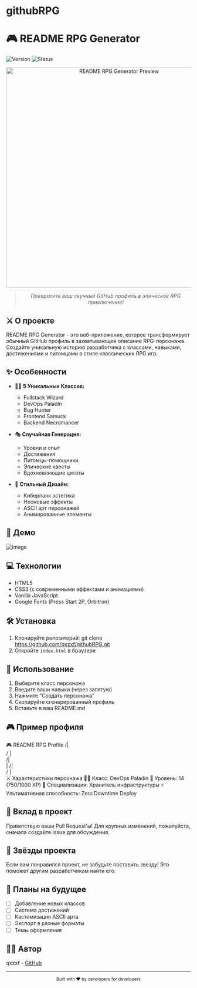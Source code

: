 # githubRPG
# 🎮 README RPG Generator

![Version](https://img.shields.io/badge/version-1.0.0-blue)
![Status](https://img.shields.io/badge/status-awesome-brightgreen)

<div align="center">
  <img src="preview.gif" alt="README RPG Generator Preview" width="600">

  > *Превратите ваш скучный GitHub профиль в эпическое RPG приключение!*
</div>

## ⚔️ О проекте

README RPG Generator - это веб-приложение, которое трансформирует обычный GitHub профиль в захватывающее описание RPG-персонажа. Создайте уникальную историю разработчика с классами, навыками, достижениями и питомцами в стиле классических RPG игр.

## ✨ Особенности

- 🧙‍♂️ **5 Уникальных Классов:**
  - Fullstack Wizard
  - DevOps Paladin
  - Bug Hunter
  - Frontend Samurai
  - Backend Necromancer

- 🎭 **Случайная Генерация:**
  - Уровни и опыт
  - Достижения
  - Питомцы-помощники
  - Эпические квесты
  - Вдохновляющие цитаты

- 🎨 **Стильный Дизайн:**
  - Киберпанк эстетика
  - Неоновые эффекты
  - ASCII арт персонажей
  - Анимированные элементы

## 🚀 Демо

![image](https://github.com/user-attachments/assets/4d905196-eae4-4fd4-beb1-96420ae5c584)


## 💻 Технологии

- HTML5
- CSS3 (с современными эффектами и анимациями)
- Vanilla JavaScript
- Google Fonts (Press Start 2P, Orbitron)

## 🛠 Установка

1. Клонируйте репозиторий: git clone https://github.com/qxzxf/githubRPG.git
2. Откройте `index.html` в браузере

## 📖 Использование

1. Выберите класс персонажа
2. Введите ваши навыки (через запятую)
3. Нажмите "Создать персонажа"
4. Скопируйте сгенерированный профиль
5. Вставьте в ваш README.md

## 🎮 Пример профиля
🎮 README RPG Profile
/|\
/ | \
/|\
|
/|\
/ | \
⚔️ Характеристики персонажа
🧙‍♂️ Класс: DevOps Paladin
💪 Уровень: 14 (750/1000 XP)
🎯 Специализация: Хранитель инфраструктуры
⚡ Ультимативная способность: Zero Downtime Deploy

## 🤝 Вклад в проект

Приветствую ваши Pull Request'ы! Для крупных изменений, пожалуйста, сначала создайте Issue для обсуждения.

## 🌟 Звёзды проекта

Если вам понравился проект, не забудьте поставить звезду! Это поможет другим разработчикам найти его.

## 🔮 Планы на будущее

- [ ] Добавление новых классов
- [ ] Система достижений
- [ ] Кастомизация ASCII арта
- [ ] Экспорт в разные форматы
- [ ] Темы оформления

## 👨‍💻 Автор

qxzxf - [GitHub](https://github.com/qxzxf)

---

<div align="center">
  <sub>Built with ❤️ by developers for developers</sub>
</div>
